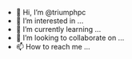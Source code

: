 - 👋 Hi, I’m @triumphpc
- 👀 I’m interested in ...
- 🌱 I’m currently learning ...
- 💞️ I’m looking to collaborate on ...
- 📫 How to reach me ...

<!---
triumphpc/triumphpc is a ✨ special ✨ repository because its `README.md` (this file) appears on your GitHub profile.
You can click the Preview link to take a look at your changes.
--->
